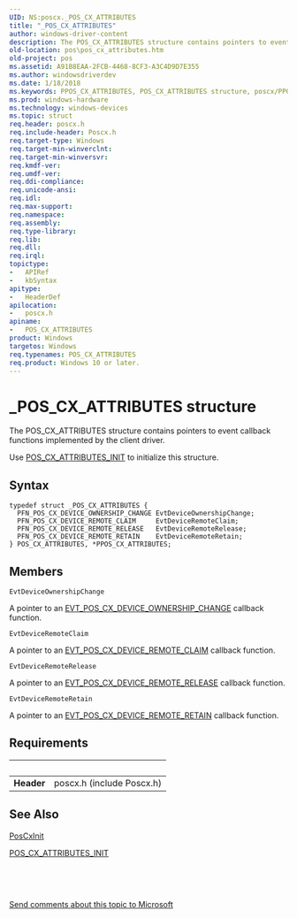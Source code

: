 ```yaml
---
UID: NS:poscx._POS_CX_ATTRIBUTES
title: "_POS_CX_ATTRIBUTES"
author: windows-driver-content
description: The POS_CX_ATTRIBUTES structure contains pointers to event callback functions implemented by the client driver.
old-location: pos\pos_cx_attributes.htm
old-project: pos
ms.assetid: A91B8EAA-2FCB-4468-8CF3-A3C4D9D7E355
ms.author: windowsdriverdev
ms.date: 1/18/2018
ms.keywords: PPOS_CX_ATTRIBUTES, POS_CX_ATTRIBUTES structure, poscx/PPOS_CX_ATTRIBUTES, poscx/POS_CX_ATTRIBUTES, POS_CX_ATTRIBUTES, pos.pos_cx_attributes, _POS_CX_ATTRIBUTES, PPOS_CX_ATTRIBUTES structure pointer
ms.prod: windows-hardware
ms.technology: windows-devices
ms.topic: struct
req.header: poscx.h
req.include-header: Poscx.h
req.target-type: Windows
req.target-min-winverclnt: 
req.target-min-winversvr: 
req.kmdf-ver: 
req.umdf-ver: 
req.ddi-compliance: 
req.unicode-ansi: 
req.idl: 
req.max-support: 
req.namespace: 
req.assembly: 
req.type-library: 
req.lib: 
req.dll: 
req.irql: 
topictype:
-	APIRef
-	kbSyntax
apitype:
-	HeaderDef
apilocation:
-	poscx.h
apiname:
-	POS_CX_ATTRIBUTES
product: Windows
targetos: Windows
req.typenames: POS_CX_ATTRIBUTES
req.product: Windows 10 or later.
---
```


# _POS_CX_ATTRIBUTES structure
The POS_CX_ATTRIBUTES structure contains pointers to event callback functions implemented by the client driver.

Use <a href="..\poscx\nf-poscx-pos_cx_attributes_init.md">POS_CX_ATTRIBUTES_INIT</a> to initialize this structure.

## Syntax
````
typedef struct _POS_CX_ATTRIBUTES {
  PFN_POS_CX_DEVICE_OWNERSHIP_CHANGE EvtDeviceOwnershipChange;
  PFN_POS_CX_DEVICE_REMOTE_CLAIM     EvtDeviceRemoteClaim;
  PFN_POS_CX_DEVICE_REMOTE_RELEASE   EvtDeviceRemoteRelease;
  PFN_POS_CX_DEVICE_REMOTE_RETAIN    EvtDeviceRemoteRetain;
} POS_CX_ATTRIBUTES, *PPOS_CX_ATTRIBUTES;
````

## Members


`EvtDeviceOwnershipChange`

A pointer to an <a href="..\poscx\nc-poscx-evt_pos_cx_device_ownership_change.md">EVT_POS_CX_DEVICE_OWNERSHIP_CHANGE</a> callback function.

`EvtDeviceRemoteClaim`

A pointer to an <a href="..\poscx\nc-poscx-evt_pos_cx_device_remote_claim.md">EVT_POS_CX_DEVICE_REMOTE_CLAIM</a> callback function.

`EvtDeviceRemoteRelease`

A pointer to an <a href="..\poscx\nc-poscx-evt_pos_cx_device_remote_release.md">EVT_POS_CX_DEVICE_REMOTE_RELEASE</a> callback function.

`EvtDeviceRemoteRetain`

A pointer to an <a href="..\poscx\nc-poscx-evt_pos_cx_device_remote_retain.md">EVT_POS_CX_DEVICE_REMOTE_RETAIN</a> callback function.


## Requirements
| &nbsp; | &nbsp; |
| ---- |:---- |
| **Header** | poscx.h (include Poscx.h) |

## See Also

<a href="..\poscx\nf-poscx-poscxinit.md">PosCxInit</a>

<a href="..\poscx\nf-poscx-pos_cx_attributes_init.md">POS_CX_ATTRIBUTES_INIT</a>

 

 

<a href="mailto:wsddocfb@microsoft.com?subject=Documentation%20feedback [pos\pos]:%20POS_CX_ATTRIBUTES structure%20 RELEASE:%20(1/18/2018)&amp;body=%0A%0APRIVACY STATEMENT%0A%0AWe use your feedback to improve the documentation. We don't use your email address for any other purpose, and we'll remove your email address from our system after the issue that you're reporting is fixed. While we're working to fix this issue, we might send you an email message to ask for more info. Later, we might also send you an email message to let you know that we've addressed your feedback.%0A%0AFor more info about Microsoft's privacy policy, see http://privacy.microsoft.com/en-us/default.aspx." title="Send comments about this topic to Microsoft">Send comments about this topic to Microsoft</a>